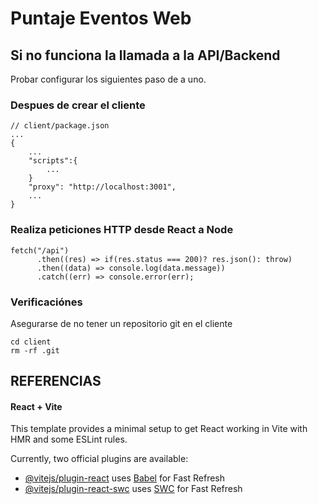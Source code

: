 # Puntaje Eventos Web



## Si no funciona la llamada a la API/Backend
Probar configurar los siguientes paso de a uno.

### Despues de crear el cliente
```
// client/package.json
...
{
    ...
    "scripts":{
        ...
    }
    "proxy": "http://localhost:3001",
    ...
}
```

### Realiza peticiones HTTP desde React a Node

```
fetch("/api")
      .then((res) => if(res.status === 200)? res.json(): throw)
      .then((data) => console.log(data.message))
      .catch((err) => console.error(err);
```

### Verificaciónes
Asegurarse de no tener un repositorio git en el cliente
```
cd client
rm -rf .git
```


## REFERENCIAS

#### React + Vite

This template provides a minimal setup to get React working in Vite with HMR and some ESLint rules.

Currently, two official plugins are available:

- [@vitejs/plugin-react](https://github.com/vitejs/vite-plugin-react/blob/main/packages/plugin-react/README.md) uses [Babel](https://babeljs.io/) for Fast Refresh
- [@vitejs/plugin-react-swc](https://github.com/vitejs/vite-plugin-react-swc) uses [SWC](https://swc.rs/) for Fast Refresh
